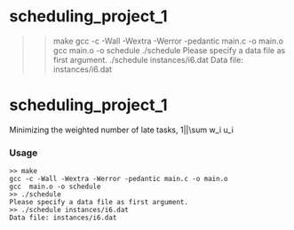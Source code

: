 # scheduling_project_1

>> make
gcc -c -Wall -Wextra -Werror -pedantic main.c -o main.o
gcc  main.o -o schedule
>> ./schedule 
Please specify a data file as first argument.
>> ./schedule instances/i6.dat 
Data file: instances/i6.dat




# scheduling_project_1

Minimizing the weighted number of late tasks, 1||\sum w_i u_i

### Usage

```
>> make
gcc -c -Wall -Wextra -Werror -pedantic main.c -o main.o
gcc  main.o -o schedule
>> ./schedule 
Please specify a data file as first argument.
>> ./schedule instances/i6.dat 
Data file: instances/i6.dat
```
